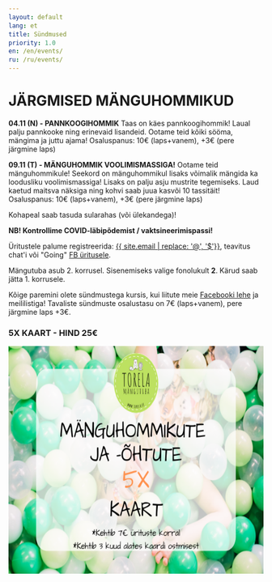```yaml
---
layout: default
lang: et
title: Sündmused
priority: 1.0
en: /en/events/
ru: /ru/events/
---
```

# JÄRGMISED MÄNGUHOMMIKUD


**04.11 (N) - PANNKOOGIHOMMIK**
Taas on käes pannkoogihommik! Laual palju pannkooke ning erinevaid lisandeid. 
Ootame teid kõiki sööma, mängima ja juttu ajama!
Osaluspanus: 10€ (laps+vanem), +3€ (pere järgmine laps)



**09.11 (T) - MÄNGUHOMMIK VOOLIMISMASSIGA!**
Ootame teid mänguhommikule! Seekord on mänguhommikul lisaks võimalik mängida ka loodusliku voolimismassiga! Lisaks on palju asju mustrite tegemiseks. 
Laud kaetud maitsva näksiga ning kohvi saab juua kasvõi 10 tassitäit!
Osaluspanus: 10€ (laps+vanem), +3€ (pere järgmine laps)




Kohapeal saab tasuda sularahas (või ülekandega)!

**NB! Kontrollime COVID-läbipõdemist / vaktsineerimispassi!**

Üritustele palume registreerida: [{{ site.email | replace: '@', '$'}}](mailto), teavitus chat'i või "Going" [FB üritusele](https://www.facebook.com/pg/Torelamangutuba/events/).

Mängutuba asub 2. korrusel. Sisenemiseks valige fonolukult **2**. Kärud saab jätta 1. korrusele.
 
Kõige paremini olete sündmustega kursis, kui liitute meie [Facebooki lehe](https://www.facebook.com/Torelamangutuba/events/) ja meililistiga! 
Tavaliste sündmuste osalustasu on 7€ (laps+vanem), pere järgmine laps +3€. 


### 5X KAART - HIND 25€


<img alt="5xkaart" src="5x-kaart.png" height="450">




